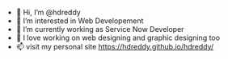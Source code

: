 - 👋 Hi, I’m @hdreddy
- 👀 I’m interested in Web Developement
- 🌱 I’m currently working as Service Now Developer
- 💞️ I love working on web designing and graphic designing too
- 📫 visit my personal site https://hdreddy.github.io/hdreddy/

<!---
hdreddy/hdreddy is a ✨ special ✨ repository because its `README.md` (this file) appears on your GitHub profile.
You can click the Preview link to take a look at your changes.
--->
